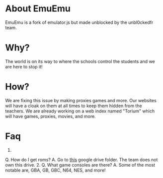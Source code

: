 # About EmuEmu
EmuEmu is a fork of emulator.js but made unblocked by the unbl0ckedfr team.
# Why?
The world is on its way to where the schools control the students and we are here to stop it!
# How?
We are fixing this issue by making proxies games and more. Our websites will have a cloak on them at all times to keep them hidden from the teachers. We are already working on a web index named "Torium" which will have games, proxies, movies, and more.
# Faq
1.
  Q. How do I get roms?
    A. Go to [this](https://drive.google.com/drive/folders/1VxjINYMDvvUSRKA_k2aJqq6JzmRQCI1s) google drive folder. The team does not own this drive.
2.
  Q. What game consoles are there?
    A. Some of the most notable are, GBA, GB, GBC, N64, NES, and more!

